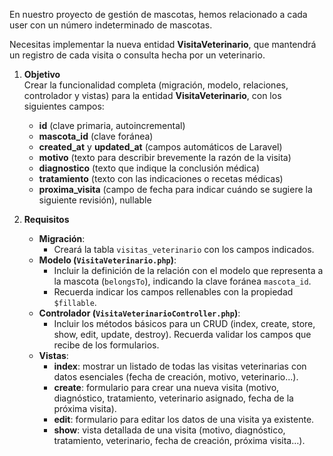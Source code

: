 En nuestro proyecto de gestión de mascotas, hemos relacionado a cada user con un número indeterminado de mascotas.

Necesitas implementar la nueva entidad **VisitaVeterinario**, que mantendrá un registro de cada visita o consulta hecha por un veterinario.

1. **Objetivo**  
   Crear la funcionalidad completa (migración, modelo, relaciones, controlador y vistas) para la entidad **VisitaVeterinario**, con los siguientes campos:  
   - **id** (clave primaria, autoincremental)
   - **mascota_id** (clave foránea)
   - **created_at** y **updated_at** (campos automáticos de Laravel)  
   - **motivo** (texto para describir brevemente la razón de la visita)  
   - **diagnostico** (texto que indique la conclusión médica)  
   - **tratamiento** (texto con las indicaciones o recetas médicas)  
   - **proxima_visita** (campo de fecha para indicar cuándo se sugiere la siguiente revisión), nullable

2. **Requisitos**  
   - **Migración**:  
     - Creará la tabla `visitas_veterinario` con los campos indicados.  
   - **Modelo (`VisitaVeterinario.php`)**:  
     - Incluir la definición de la relación con el modelo que representa a la mascota (`belongsTo`), indicando la clave foránea `mascota_id`.  
     - Recuerda indicar los campos rellenables con la propiedad `$fillable`.  
   - **Controlador (`VisitaVeterinarioController.php`)**:  
     - Incluir los métodos básicos para un CRUD (index, create, store, show, edit, update, destroy). Recuerda validar los campos que recibe de los formularios.  
   - **Vistas**:  
     - **index**: mostrar un listado de todas las visitas veterinarias con datos esenciales (fecha de creación, motivo, veterinario...).  
     - **create**: formulario para crear una nueva visita (motivo, diagnóstico, tratamiento, veterinario asignado, fecha de la próxima visita).  
     - **edit**: formulario para editar los datos de una visita ya existente.  
     - **show**: vista detallada de una visita (motivo, diagnóstico, tratamiento, veterinario, fecha de creación, próxima visita…).
